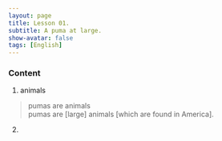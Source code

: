 ```yaml
---
layout: page
title: Lesson 01.
subtitle: A puma at large.
show-avatar: false
tags: [English]
---
```


### Content

1. animals
> pumas are animals   
> pumas are [large] animals [which are found in America].

2.
